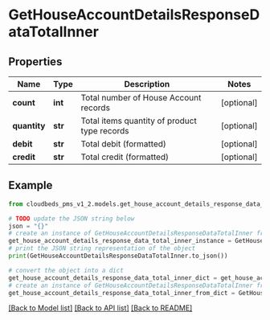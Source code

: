 # GetHouseAccountDetailsResponseDataTotalInner


## Properties

Name | Type | Description | Notes
------------ | ------------- | ------------- | -------------
**count** | **int** | Total number of House Account records | [optional] 
**quantity** | **str** | Total items quantity of product type records | [optional] 
**debit** | **str** | Total debit (formatted) | [optional] 
**credit** | **str** | Total credit (formatted) | [optional] 

## Example

```python
from cloudbeds_pms_v1_2.models.get_house_account_details_response_data_total_inner import GetHouseAccountDetailsResponseDataTotalInner

# TODO update the JSON string below
json = "{}"
# create an instance of GetHouseAccountDetailsResponseDataTotalInner from a JSON string
get_house_account_details_response_data_total_inner_instance = GetHouseAccountDetailsResponseDataTotalInner.from_json(json)
# print the JSON string representation of the object
print(GetHouseAccountDetailsResponseDataTotalInner.to_json())

# convert the object into a dict
get_house_account_details_response_data_total_inner_dict = get_house_account_details_response_data_total_inner_instance.to_dict()
# create an instance of GetHouseAccountDetailsResponseDataTotalInner from a dict
get_house_account_details_response_data_total_inner_from_dict = GetHouseAccountDetailsResponseDataTotalInner.from_dict(get_house_account_details_response_data_total_inner_dict)
```
[[Back to Model list]](../README.md#documentation-for-models) [[Back to API list]](../README.md#documentation-for-api-endpoints) [[Back to README]](../README.md)


